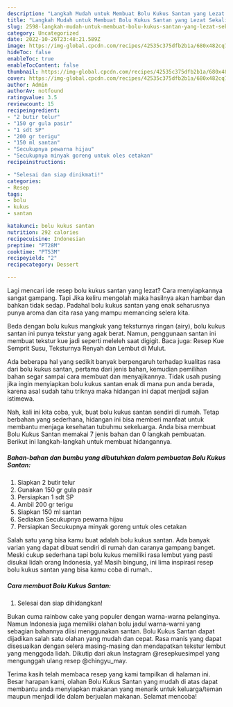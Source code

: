 ```yaml
---
description: "Langkah Mudah untuk Membuat Bolu Kukus Santan yang Lezat Sekali, Buat Buka Puasa Bikin Ngiler"
title: "Langkah Mudah untuk Membuat Bolu Kukus Santan yang Lezat Sekali, Buat Buka Puasa Bikin Ngiler"
slug: 2598-langkah-mudah-untuk-membuat-bolu-kukus-santan-yang-lezat-sekali-buat-buka-puasa-bikin-ngiler
category: Uncategorized
date: 2022-10-26T23:48:21.589Z
image: https://img-global.cpcdn.com/recipes/42535c375dfb2b1a/680x482cq70/bolu-kukus-santan-foto-resep-utama.jpg
hideToc: false
enableToc: true
enableTocContent: false
thumbnail: https://img-global.cpcdn.com/recipes/42535c375dfb2b1a/680x482cq70/bolu-kukus-santan-foto-resep-utama.jpg
cover: https://img-global.cpcdn.com/recipes/42535c375dfb2b1a/680x482cq70/bolu-kukus-santan-foto-resep-utama.jpg
author: Admin
authorAv: notfound
ratingvalue: 3.5
reviewcount: 15
recipeingredient:
- "2 butir telur"
- "150 gr gula pasir"
- "1 sdt SP"
- "200 gr terigu"
- "150 ml santan"
- "Secukupnya pewarna hijau"
- "Secukupnya minyak goreng untuk oles cetakan"
recipeinstructions:

- "Selesai dan siap dinikmati!"
categories:
- Resep
tags:
- bolu
- kukus
- santan

katakunci: bolu kukus santan 
nutrition: 292 calories
recipecuisine: Indonesian
preptime: "PT28M"
cooktime: "PT53M"
recipeyield: "2"
recipecategory: Dessert

---
```



Lagi mencari ide resep bolu kukus santan yang lezat? Cara menyiapkannya sangat gampang. Tapi Jika keliru mengolah maka hasilnya akan hambar dan bahkan tidak sedap. Padahal bolu kukus santan yang enak seharusnya punya aroma dan cita rasa yang mampu memancing selera kita.


Beda dengan bolu kukus mangkuk yang teksturnya ringan (airy), bolu kukus santan ini punya tekstur yang agak berat. Namun, penggunaan santan ini membuat tekstur kue jadi seperti meleleh saat digigit. Baca juga: Resep Kue Semprit Susu, Teksturnya Renyah dan Lembut di Mulut.

Ada beberapa hal yang sedikit banyak berpengaruh terhadap kualitas rasa dari bolu kukus santan, pertama dari jenis bahan, kemudian pemilihan bahan segar sampai cara membuat dan menyajikannya. Tidak usah pusing jika ingin menyiapkan bolu kukus santan enak di mana pun anda berada, karena asal sudah tahu triknya maka hidangan ini dapat menjadi sajian istimewa.


Nah, kali ini kita coba, yuk, buat bolu kukus santan sendiri di rumah. Tetap berbahan yang sederhana, hidangan ini bisa memberi manfaat untuk membantu menjaga kesehatan tubuhmu sekeluarga. Anda bisa membuat Bolu Kukus Santan memakai 7 jenis bahan dan 0 langkah pembuatan. Berikut ini langkah-langkah untuk membuat hidangannya.

<!--inarticleads1-->

##### Bahan-bahan dan bumbu yang dibutuhkan dalam pembuatan Bolu Kukus Santan:

1. Siapkan 2 butir telur
1. Gunakan 150 gr gula pasir
1. Persiapkan 1 sdt SP
1. Ambil 200 gr terigu
1. Siapkan 150 ml santan
1. Sediakan Secukupnya pewarna hijau
1. Persiapkan Secukupnya minyak goreng untuk oles cetakan


Salah satu yang bisa kamu buat adalah bolu kukus santan. Ada banyak varian yang dapat dibuat sendiri di rumah dan caranya gampang banget. Meski cukup sederhana tapi bolu kukus memiliki rasa lembut yang pasti disukai lidah orang Indonesia, ya! Masih bingung, ini lima inspirasi resep bolu kukus santan yang bisa kamu coba di rumah.. 

<!--inarticleads2-->

##### Cara membuat Bolu Kukus Santan:


1. Selesai dan siap dihidangkan!

Bukan cuma rainbow cake yang populer dengan warna-warna pelanginya. Namun Indonesia juga memiliki olahan bolu jadul warna-warni yang sebagian bahannya diisi menggunakan santan. Bolu Kukus Santan dapat dijadikan salah satu olahan yang mudah dan cepat. Rasa manis yang dapat disesuaikan dengan selera masing-masing dan mendapatkan tekstur lembut yang menggoda lidah. Dikutip dari akun Instagram @resepkuesimpel yang mengunggah ulang resep @chingyu_may. 

Terima kasih telah membaca resep yang kami tampilkan di halaman ini. Besar harapan kami, olahan Bolu Kukus Santan yang mudah di atas dapat membantu anda menyiapkan makanan yang menarik untuk keluarga/teman maupun menjadi ide dalam berjualan makanan. Selamat mencoba!
